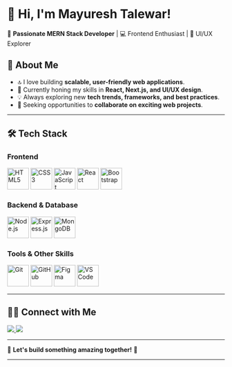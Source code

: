 # 👋 Hi, I'm Mayuresh Talewar!

🚀 **Passionate MERN Stack Developer** | 💻 Frontend Enthusiast | 🎨 UI/UX Explorer  



## 🌟 About Me  

- 🔝 I love building **scalable, user-friendly web applications**.  
- 🌱 Currently honing my skills in **React, Next.js, and UI/UX design**.  
- 💡 Always exploring new **tech trends, frameworks, and best practices**.  
- 🎯 Seeking opportunities to **collaborate on exciting web projects**.  

---

## 🛠 Tech Stack  

### **Frontend**  
<p align="left">
  <img src="https://cdn.worldvectorlogo.com/logos/html-1.svg" alt="HTML5" width="50">
  <img src="https://cdn.worldvectorlogo.com/logos/css-3.svg" alt="CSS3" width="50">
  <img src="https://cdn.worldvectorlogo.com/logos/logo-javascript.svg" alt="JavaScript" width="50">
  <img src="https://cdn.worldvectorlogo.com/logos/react-2.svg" alt="React" width="50">
  <img src="https://cdn.worldvectorlogo.com/logos/bootstrap-5-1.svg" alt="Bootstrap" width="50">
</p>  

### **Backend & Database**  
<p align="left">
  <img src="https://cdn.worldvectorlogo.com/logos/nodejs-icon.svg" alt="Node.js" width="50">
  <img src="https://cdn.worldvectorlogo.com/logos/express-109.svg" alt="Express.js" width="50">
  <img src="https://cdn.worldvectorlogo.com/logos/mongodb-icon-1.svg" alt="MongoDB" width="50">
</p>  

### **Tools & Other Skills**  
<p align="left">
  <img src="https://cdn.worldvectorlogo.com/logos/git-icon.svg" alt="Git" width="50">
  <img src="https://cdn.worldvectorlogo.com/logos/github-icon-1.svg" alt="GitHub" width="50">
  <img src="https://cdn.worldvectorlogo.com/logos/figma-1.svg" alt="Figma" width="50">
  <img src="https://cdn.worldvectorlogo.com/logos/visual-studio-code.svg" alt="VS Code" width="50">
</p>  

---


## 👯‍♂️ Connect with Me  

<p align="left">
  <a href="https://www.linkedin.com/in/mayuresh-talewar-06242223a/">
    <img src="https://img.shields.io/badge/LinkedIn-%230077B5.svg?style=for-the-badge&logo=linkedin&logoColor=white">
  </a>
  <a href="mailto:mtalewar2002@gmail.com">
    <img src="https://img.shields.io/badge/Gmail-D14836?style=for-the-badge&logo=gmail&logoColor=white">
  </a>
</p>  

---

🌟 **Let's build something amazing together!** 🚀  

---
